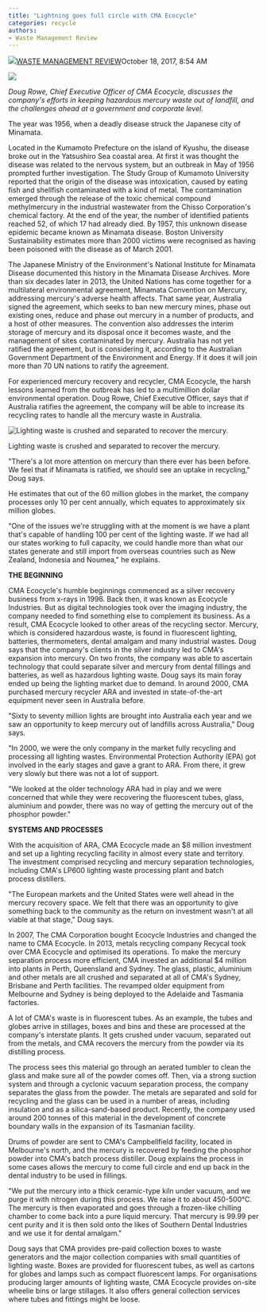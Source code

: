 ```yaml
---
title: "Lightning goes full circle with CMA Ecocycle"
categories: recycle
authors:
- Waste Management Review
---
```


![](https://secure.gravatar.com/avatar/930f8c741de7876b70444153e3905dcf?s=50&r=g)[WASTE MANAGEMENT REVIEW](https://wastemanagementreview.com.au/author/pcm-annmarie-unwin/ "View all posts by Waste Management Review")October 18, 2017, 8:54 AM



![](https://wastemanagementreview.com.au/wp-content/uploads/2017/09/doug-rowe.jpg)

*Doug Rowe, Chief Executive Officer of CMA Ecocycle, discusses the company's efforts in keeping hazardous mercury waste out of landfill, and the challenges ahead at a government and corporate level.*

The year was 1956, when a deadly disease struck the Japanese city of Minamata.

Located in the Kumamoto Prefecture on the island of Kyushu, the disease broke out in the Yatsushiro Sea coastal area. At first it was thought the disease was related to the nervous system, but an outbreak in May of 1956 prompted further investigation. The Study Group of Kumamoto University reported that the origin of the disease was intoxication, caused by eating fish and shellfish contaminated with a kind of metal. The contamination emerged through the release of the toxic chemical compound methylmercury in the industrial wastewater from the Chisso Corporation's chemical factory. At the end of the year, the number of identified patients reached 52, of which 17 had already died. By 1957, this unknown disease epidemic became known as Minamata disease. Boston University Sustainability estimates more than 2000 victims were recognised as having been poisoned with the disease as of March 2001.

The Japanese Ministry of the Environment's National Institute for Minamata Disease documented this history in the Minamata Disease Archives. More than six decades later in 2013, the United Nations has come together for a multilateral environmental agreement, Minamata Convention on Mercury, addressing mercury's adverse health affects. That same year, Australia signed the agreement, which seeks to ban new mercury mines, phase out existing ones, reduce and phase out mercury in a number of products, and a host of other measures. The convention also addresses the interim storage of mercury and its disposal once it becomes waste, and the management of sites contaminated by mercury. Australia has not yet ratified the agreement, but is considering it, according to the Australian Government Department of the Environment and Energy. If it does it will join more than 70 UN nations to ratify the agreement.

For experienced mercury recovery and recycler, CMA Ecocycle, the harsh lessons learned from the outbreak has led to a multimillion dollar environmental operation. Doug Rowe, Chief Executive Officer, says that if Australia ratifies the agreement, the company will be able to increase its recycling rates to handle all the mercury waste in Australia.

![Lighting waste is crushed and separated to recover the mercury.](https://wastemanagementreview.com.au/wp-content/uploads/2017/09/small-image-300x200.jpg)

Lighting waste is crushed and separated to recover the mercury.

"There's a lot more attention on mercury than there ever has been before. We feel that if Minamata is ratified, we should see an uptake in recycling," Doug says.

He estimates that out of the 60 million globes in the market, the company processes only 10 per cent annually, which equates to approximately six million globes.

"One of the issues we're struggling with at the moment is we have a plant that's capable of handling 100 per cent of the lighting waste. If we had all our states working to full capacity, we could handle more than what our states generate and still import from overseas countries such as New Zealand, Indonesia and Noumea," he explains.

**THE BEGINNING**

CMA Ecocycle's humble beginnings commenced as a silver recovery business from x-rays in 1996. Back then, it was known as Ecocycle Industries. But as digital technologies took over the imaging industry, the company needed to find something else to complement its business. As a result, CMA Ecocycle looked to other areas of the recycling sector. Mercury, which is considered hazardous waste, is found in fluorescent lighting, batteries, thermometers, dental amalgam and many industrial wastes. Doug says that the company's clients in the silver industry led to CMA's expansion into mercury. On two fronts, the company was able to ascertain technology that could separate silver and mercury from dental fillings and batteries, as well as hazardous lighting waste. Doug says its main foray ended up being the lighting market due to demand. In around 2000, CMA purchased mercury recycler ARA and invested in state-of-the-art equipment never seen in Australia before.

"Sixty to seventy million lights are brought into Australia each year and we saw an opportunity to keep mercury out of landfills across Australia," Doug says.

"In 2000, we were the only company in the market fully recycling and processing all lighting wastes. Environmental Protection Authority (EPA) got involved in the early stages and gave a grant to ARA. From there, it grew very slowly but there was not a lot of support.

"We looked at the older technology ARA had in play and we were concerned that while they were recovering the fluorescent tubes, glass, aluminium and powder, there was no way of getting the mercury out of the phosphor powder."

**SYSTEMS AND PROCESSES**

With the acquisition of ARA, CMA Ecocycle made an $8 million investment and set up a lighting recycling facility in almost every state and territory. The investment comprised recycling and mercury separation technologies, including CMA's LP600 lighting waste processing plant and batch process distillers.

"The European markets and the United States were well ahead in the mercury recovery space. We felt that there was an opportunity to give something back to the community as the return on investment wasn't at all viable at that stage," Doug says.

In 2007, The CMA Corporation bought Ecocycle Industries and changed the name to CMA Ecocycle. In 2013, metals recycling company Recycal took over CMA Ecocycle and optimised its operations. To make the mercury separation process more efficient, CMA invested an additional $4 million into plants in Perth, Queensland and Sydney. The glass, plastic, aluminium and other metals are all crushed and separated at all of CMA's Sydney, Brisbane and Perth facilities. The revamped older equipment from Melbourne and Sydney is being deployed to the Adelaide and Tasmania factories.

A lot of CMA's waste is in fluorescent tubes. As an example, the tubes and globes arrive in stillages, boxes and bins and these are processed at the company's interstate plants. It gets crushed under vacuum, separated out from the metals, and CMA recovers the mercury from the powder via its distilling process.

The process sees this material go through an aerated tumbler to clean the glass and make sure all of the powder comes off. Then, via a strong suction system and through a cyclonic vacuum separation process, the company separates the glass from the powder. The metals are separated and sold for recycling and the glass can be used in a number of areas, including insulation and as a silica-sand-based product. Recently, the company used around 200 tonnes of this material in the development of concrete boundary walls in the expansion of its Tasmanian facility.

Drums of powder are sent to CMA's Campbellfield facility, located in Melbourne's north, and the mercury is recovered by feeding the phosphor powder into CMA's batch process distiller. Doug explains the process in some cases allows the mercury to come full circle and end up back in the dental industry to be used in fillings.

"We put the mercury into a thick ceramic-type kiln under vacuum, and we purge it with nitrogen during this process. We raise it to about 450-500°C. The mercury is then evaporated and goes through a frozen-like chilling chamber to come back into a pure liquid mercury. That mercury is 99.99 per cent purity and it is then sold onto the likes of Southern Dental Industries and we use it for dental amalgam."

Doug says that CMA provides pre-paid collection boxes to waste generators and the major collection companies with small quantities of lighting waste. Boxes are provided for fluorescent tubes, as well as cartons for globes and lamps such as compact fluorescent lamps. For organisations producing larger amounts of lighting waste, CMA Ecocycle provides on-site wheelie bins or large stillages. It also offers general collection services where tubes and fittings might be loose.
